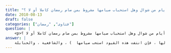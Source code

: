```yaml
---
title: "هل يستحب صيام ستة أيام من شوال وهل استحباب صيامها مشروط بمن صام رمضان كاملا أو لا ؟"
date: 2010-08-13
draft: false
categories: ["فتاوى", "رمضان"]
question: |
    <p>هل يستحب صيام ستة أيام من شوال وهل استحباب صيامها مشروط بمن صام رمضان كاملا أو لا ؟</p>
answer: |
    يستحب صيام ستة أيام من شوال ، وهو مذهب متأخري الحنفية ، وهو مذهب المالكية (إلا أنهم كرهوا صومها لمقتدَى به ، ولمن خيف عليه اعتقاد وجوبها ، إن صامها متصلة برمضان متتابعة وأظهرها ، أو كان يعتقد سنية اتصالها ، فإن انتفت هذه القيود استحب صيامها  ) ، والشافعية ، والحنابلة. <BR>ودليل هذا : <BR>الدليل الأول : عَنْ أَبِي أَيُّوبَ الْأَنْصَارِيِّ -رَضِيَ اللهُ عَنْهُ- أَنَّ رَسُولَ اللهِ صلى الله عليه وسلم قَالَ : ((مَنْ صَامَ رَمَضَانَ ثُمَّ أَتْبَعَهُ سِتًّا مِنْ شَوَّالٍ كَانَ كَصِيَامِ الدَّهْرِ ))( رواه مسلم رقم الحديث (1984)) . <BR>قال الإمام النووي في شرح مسلم (5/56)  : (فيه دلالة صريحة لمذهب الشافعي وأحمد وداود وموافقيهم في استحباب صوم هذه الستة ، وقال مالك وأبو حنيفة : يكره ذلك . قال مالك في الموطأ : ما رأيت أحدا من أهل العلم يصومها . قالوا : فيكره لئلا يظن وجوبه . ودليل الشافعي وموافقيه هذا الحديث الصحيح الصريح ، وإذا ثبتت السنة لا تترك لترك بعض الناس أو أكثرهم أو كلّهم لها ، وقولهم : قد يظن وجوبها ، ينتقض بصوم عرفة وعاشوراء وغيرهما من الصوم المندوب) . <BR>قال أبو عبد الله محمد بن يوسف المواق في التاج والإكليل مع مواهب الجليل (3/329) : (إنَّمَا كَرِهَ مَالِكٌ صِيَامَ سِتَّةِ أَيَّامٍ مِنْ شَوَّالٍ لِذِي الْجَهْلِ لَا مَنْ رَغِبَ فِي صِيَامِهَا لِمَا جَاءَ فِيهَا مِنْ الْفَضْلِ . <BR>قال الْمَازِرِيُّ عَنْ بَعْضِ الشُّيُوخِ : لَعَلَّ الْحَدِيثَ لَمْ يَبْلُغْ مَالِكًا وَمَالَ اللَّخْمِيِّ لِاسْتِحْبَابِ صَوْمِهَا  ) . <BR>قال ابن عبد البر في الاستذكار (3/380)  : (لم يبلغ مالكا حديث أبي أيوب على أنه حديث مدني والإحاطة بعلم الخاصة لا سبيل إليه ، والذي كرهه له مالك أمر قد بينه وأوضحه وذلك خشية أن يضاف إلى فرض رمضان وأن يستبين ذلك إلى العامة ، وكان   رحمه الله   متحفظا كثير الاحتياط للدين ، وأما صيام الستة الأيام من شوال على طلب الفضل وعلى التأويل الذي جاء به ثوبان   رضي الله عنه   فإن مالكا لا يكره ذلك إن شاء الله ) . <BR>الدليل الثاني : عَنْ ثَوْبَانَ –رضي الله عنه- عَنِ النَّبِيِّ صلى الله عليه وسلم قَالَ : ((مَنْ صَامَ رَمَضَانَ فَشَهْرٌ بِعَشَرَةِ أَشْهُرٍ ، وَصِيَامُ سِتَّةِ أَيَّامٍ بَعْدَ الْفِطْرِ فَذَلِكَ تَمَامُ صِيَامِ السَّنَةِ ))( رواه الإمام أحمد في المسند رقم الحديث (22412) ، الدارمي (1755) ، وابن ماجه (1715) ، والنسائي في الكبرى (2860) و (2861) ، وابن خزيمة (2115) ، والطحاوي في شرح مشكل الآثار (2348) و (2349) ، وابن حبان (3635) ، والطبراني في الكبير (1451) ، والبيهقي (4/293) . وهو حديث صحيح . ينظر : إرواء الغليل (4/107) )  <BR> أما شق السؤال الثاني فإن جوابه هو أنه لا يستحب صيامها إلا لمن صام رمضان كاملا ، وهو مذهب الحنابلة ، وذلك لحديث أبي أيوب –رضي الله عنه- فأن النبي صلى الله عليه وسلم قال : ((مَنْ صَامَ رَمَضَانَ)) يعني كاملا –والله أعلم- ، لأنه لا يقال لمن صام بعضه أنه صام رمضان بل يقيد بأنه صام بعض رمضان أو أغلبه ، ثم قال : ((ثُمَّ أَتْبَعَهُ سِتًّا مِنْ شَوَّالٍ)) فالحديث دلّ بظاهره على أن صيام ستّ من شوال يكون بعد صيام رمضان كاملا ، فمن صام بعض رمضان وصام ستا من شوال لم يصدق عليه الحديث ، ومن صام رمضان كاملا وصام شيئا من الستة من شوال لم يصدق عليه الحديث ، ومن صام بعض رمضان وشيئا من الستة من شوال لم يصدق عليه الحديث ، فلا بد أن يصوم رمضان كاملا وكذلك ستاً من شوال ، يؤيده حديث ثَوْبَانَ –رضي الله عنه- عَنِ النَّبِيِّ صلى الله عليه وسلم قَالَ : ((مَنْ صَامَ رَمَضَانَ فَشَهْرٌ بِعَشَرَةِ أَشْهُرٍ ، وَصِيَامُ سِتَّةِ أَيَّامٍ بَعْدَ الْفِطْرِ فَذَلِكَ تَمَامُ صِيَامِ السَّنَةِ)) ، فإنه صريح في أن فضل صيام ستة من شوال لا يتحقق إلا بصيام رمضان كلّه لأن الشهر بعشرة أشهر ، فلو أنقص شيئا من رمضان لم يتحقق فيه أنه حصل على فضل عشرة أشهر ، وعليه لم يحصل على فضل صيام الدهر حتى لو صام ستا من شوال .  <BR>والله أعلم . <BR> ينظر : حاشية ابن عابدين (2/125) ، وبدائع الصنائع (2/78) ، والفتاوى الهندية (1/201) وحاشية الدسوقي (1/517) ، والخرشي على خليل (2/243) ، ومواهب الجليل (3/329) ، والموسوعة الفقهية (28/92) والبيان (3/548) ، والمجموع (6/426) ، ومغني المحتاج (1/447) وكشاف القناع (2/337) ، والإنصاف (3/309) ، والمغني (4/438).
---
```


